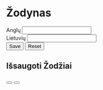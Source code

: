  <form class="zodziai">
            <h1>Žodynas</h1>
            <div class="kalba angliskai">
                <label for="Anew_text">Anglų</label>
                <input id="Anew_text" type="text">
            </div>
            <div class="kalba lietuviskai">
                <label for="Lnew_text">Lietuvių</label>
                <input id="Lnew_text" type="text">
            </div>
            <div class="buttons">
                <button class="btn save" type="submit">Save</button>
                <button class="btn reset" type="reset">Reset</button>
            </div>
        </form>
        <div class="pildoma">
            <h2 class="save">Išsaugoti Žodžiai</h2>
            <div id="task_${id}" class="task">
                <div class="laukas english"></div>
                <div class="laukas lithuanian"></div>
                <div class="buttons">
                    <button class="fa fa-pencil"></button>
                    <button class="fa fa-trash"></button>
                </div>
            </div>
        </div>